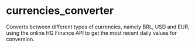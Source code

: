 # currencies_converter
Converts between different types of currencies, namely BRL, USD and EUR, using the online HG Finance API to get the most recent daily values for conversion.
